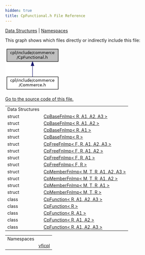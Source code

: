 ```yaml
---
hidden: true
title: CpFunctional.h File Reference
---
```


[Data Structures](#nested-classes) \| [Namespaces](#namespaces)

This graph shows which files directly or indirectly include this file:

![](_cp_functional_8h__dep__incl.png)

<a href="_cp_functional_8h_source.md">Go to the source code of this file.</a>

|  |  |
|----|----|
| Data Structures |  |
| struct   | <a href="structvficpl_1_1_cp_base_fn_imp.md">CpBaseFnImp< R, A1, A2, A3 ></a> |
| struct   | <a href="structvficpl_1_1_cp_base_fn_imp_3_01_r_00_01_a1_00_01_a2_01_4.md">CpBaseFnImp< R, A1, A2 ></a> |
| struct   | <a href="structvficpl_1_1_cp_base_fn_imp_3_01_r_00_01_a1_01_4.md">CpBaseFnImp< R, A1 ></a> |
| struct   | <a href="structvficpl_1_1_cp_base_fn_imp_3_01_r_01_4.md">CpBaseFnImp< R ></a> |
| struct   | <a href="structvficpl_1_1_cp_free_fn_imp.md">CpFreeFnImp< F, R, A1, A2, A3 ></a> |
| struct   | <a href="structvficpl_1_1_cp_free_fn_imp_3_01_f_00_01_r_00_01_a1_00_01_a2_01_4.md">CpFreeFnImp< F, R, A1, A2 ></a> |
| struct   | <a href="structvficpl_1_1_cp_free_fn_imp_3_01_f_00_01_r_00_01_a1_01_4.md">CpFreeFnImp< F, R, A1 ></a> |
| struct   | <a href="structvficpl_1_1_cp_free_fn_imp_3_01_f_00_01_r_01_4.md">CpFreeFnImp< F, R ></a> |
| struct   | <a href="structvficpl_1_1_cp_member_fn_imp.md">CpMemberFnImp< M, T, R, A1, A2, A3 ></a> |
| struct   | <a href="structvficpl_1_1_cp_member_fn_imp_3_01_m_00_01_t_00_01_r_00_01_a1_00_01_a2_01_4.md">CpMemberFnImp< M, T, R, A1, A2 ></a> |
| struct   | <a href="structvficpl_1_1_cp_member_fn_imp_3_01_m_00_01_t_00_01_r_00_01_a1_01_4.md">CpMemberFnImp< M, T, R, A1 ></a> |
| struct   | <a href="structvficpl_1_1_cp_member_fn_imp_3_01_m_00_01_t_00_01_r_01_4.md">CpMemberFnImp< M, T, R ></a> |
| class   | <a href="classvficpl_1_1_cp_function.md">CpFunction< R, A1, A2, A3 ></a> |
| class   | <a href="classvficpl_1_1_cp_function_3_01_r_01_4.md">CpFunction< R ></a> |
| class   | <a href="classvficpl_1_1_cp_function_3_01_r_00_01_a1_01_4.md">CpFunction< R, A1 ></a> |
| class   | <a href="classvficpl_1_1_cp_function_3_01_r_00_01_a1_00_01_a2_01_4.md">CpFunction< R, A1, A2 ></a> |
| class   | <a href="classvficpl_1_1_cp_function.md">CpFunction< R, A1, A2, A3 ></a> |

|            |                                                  |
|------------|--------------------------------------------------|
| Namespaces |                                                  |
|            | <a href="namespacevficpl.md">vficpl</a> |
